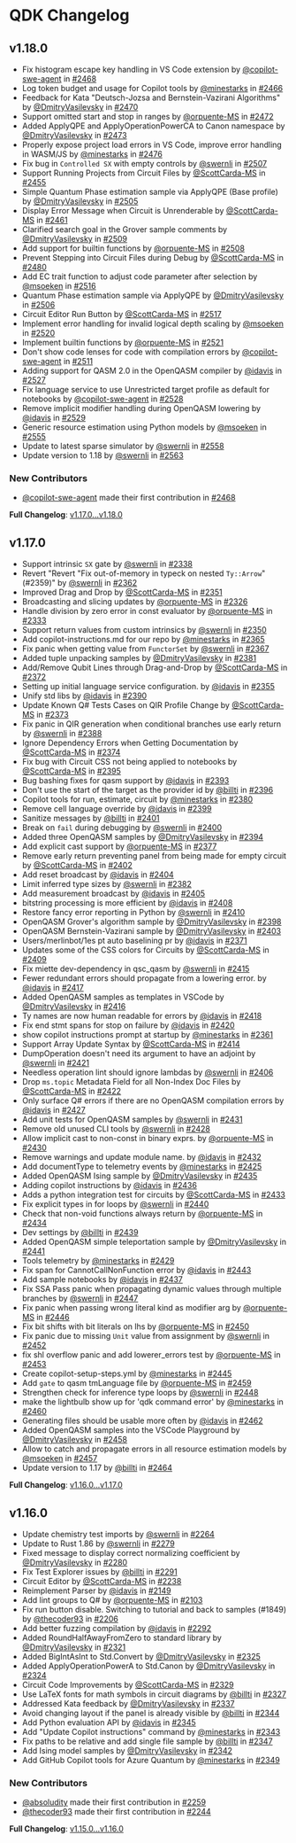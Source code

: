 # QDK Changelog

## v1.18.0

- Fix histogram escape key handling in VS Code extension by [@copilot-swe-agent](https://github.com/copilot-swe-agent) in [#2468](https://github.com/microsoft/qsharp/pull/2468)
- Log token budget and usage for Copilot tools by [@minestarks](https://github.com/minestarks) in [#2466](https://github.com/microsoft/qsharp/pull/2466)
- Feedback for Kata "Deutsch-Jozsa and Bernstein-Vazirani Algorithms" by [@DmitryVasilevsky](https://github.com/DmitryVasilevsky) in [#2470](https://github.com/microsoft/qsharp/pull/2470)
- Support omitted start and stop in ranges by [@orpuente-MS](https://github.com/orpuente-MS) in [#2472](https://github.com/microsoft/qsharp/pull/2472)
- Added ApplyQPE and ApplyOperationPowerCA to Canon namespace by [@DmitryVasilevsky](https://github.com/DmitryVasilevsky) in [#2473](https://github.com/microsoft/qsharp/pull/2473)
- Properly expose project load errors in VS Code, improve error handling in WASM/JS by [@minestarks](https://github.com/minestarks) in [#2476](https://github.com/microsoft/qsharp/pull/2476)
- Fix bug in `Controlled SX` with empty controls by [@swernli](https://github.com/swernli) in [#2507](https://github.com/microsoft/qsharp/pull/2507)
- Support Running Projects from Circuit Files by [@ScottCarda-MS](https://github.com/ScottCarda-MS) in [#2455](https://github.com/microsoft/qsharp/pull/2455)
- Simple Quantum Phase estimation sample via ApplyQPE (Base profile) by [@DmitryVasilevsky](https://github.com/DmitryVasilevsky) in [#2505](https://github.com/microsoft/qsharp/pull/2505)
- Display Error Message when Circuit is Unrenderable by [@ScottCarda-MS](https://github.com/ScottCarda-MS) in [#2461](https://github.com/microsoft/qsharp/pull/2461)
- Clarified search goal in the Grover sample comments by [@DmitryVasilevsky](https://github.com/DmitryVasilevsky) in [#2509](https://github.com/microsoft/qsharp/pull/2509)
- Add support for builtin functions by [@orpuente-MS](https://github.com/orpuente-MS) in [#2508](https://github.com/microsoft/qsharp/pull/2508)
- Prevent Stepping into Circuit Files during Debug by [@ScottCarda-MS](https://github.com/ScottCarda-MS) in [#2480](https://github.com/microsoft/qsharp/pull/2480)
- Add EC trait function to adjust code parameter after selection by [@msoeken](https://github.com/msoeken) in [#2516](https://github.com/microsoft/qsharp/pull/2516)
- Quantum Phase estimation sample via ApplyQPE by [@DmitryVasilevsky](https://github.com/DmitryVasilevsky) in [#2506](https://github.com/microsoft/qsharp/pull/2506)
- Circuit Editor Run Button by [@ScottCarda-MS](https://github.com/ScottCarda-MS) in [#2517](https://github.com/microsoft/qsharp/pull/2517)
- Implement error handling for invalid logical depth scaling by [@msoeken](https://github.com/msoeken) in [#2520](https://github.com/microsoft/qsharp/pull/2520)
- Implement builtin functions by [@orpuente-MS](https://github.com/orpuente-MS) in [#2521](https://github.com/microsoft/qsharp/pull/2521)
- Don't show code lenses for code with compilation errors by [@copilot-swe-agent](https://github.com/copilot-swe-agent) in [#2511](https://github.com/microsoft/qsharp/pull/2511)
- Adding support for QASM 2.0 in the OpenQASM compiler by [@idavis](https://github.com/idavis) in [#2527](https://github.com/microsoft/qsharp/pull/2527)
- Fix language service to use Unrestricted target profile as default for notebooks by [@copilot-swe-agent](https://github.com/copilot-swe-agent) in [#2528](https://github.com/microsoft/qsharp/pull/2528)
- Remove implicit modifier handling during OpenQASM lowering by [@idavis](https://github.com/idavis) in [#2529](https://github.com/microsoft/qsharp/pull/2529)
- Generic resource estimation using Python models by [@msoeken](https://github.com/msoeken) in [#2555](https://github.com/microsoft/qsharp/pull/2555)
- Update to latest sparse simulator by [@swernli](https://github.com/swernli) in [#2558](https://github.com/microsoft/qsharp/pull/2558)
- Update version to 1.18 by [@swernli](https://github.com/swernli) in [#2563](https://github.com/microsoft/qsharp/pull/2563)

### New Contributors

- [@copilot-swe-agent](https://github.com/copilot-swe-agent) made their first contribution in [#2468](https://github.com/microsoft/qsharp/pull/2468)

**Full Changelog**: [v1.17.0...v1.18.0](https://github.com/microsoft/qsharp/compare/v1.17.0...v1.18.0)

## v1.17.0

- Support intrinsic `SX` gate by [@swernli](https://github.com/swernli) in [#2338](https://github.com/microsoft/qsharp/pull/2338)
- Revert "Revert "Fix out-of-memory in typeck on nested `Ty::Arrow`" (#2359)" by [@swernli](https://github.com/swernli) in [#2362](https://github.com/microsoft/qsharp/pull/2362)
- Improved Drag and Drop by [@ScottCarda-MS](https://github.com/ScottCarda-MS) in [#2351](https://github.com/microsoft/qsharp/pull/2351)
- Broadcasting and slicing updates by [@orpuente-MS](https://github.com/orpuente-MS) in [#2326](https://github.com/microsoft/qsharp/pull/2326)
- Handle division by zero error in const evaluator by [@orpuente-MS](https://github.com/orpuente-MS) in [#2333](https://github.com/microsoft/qsharp/pull/2333)
- Support return values from custom intrinsics by [@swernli](https://github.com/swernli) in [#2350](https://github.com/microsoft/qsharp/pull/2350)
- Add copilot-instructions.md for our repo by [@minestarks](https://github.com/minestarks) in [#2365](https://github.com/microsoft/qsharp/pull/2365)
- Fix panic when getting value from `FunctorSet` by [@swernli](https://github.com/swernli) in [#2367](https://github.com/microsoft/qsharp/pull/2367)
- Added tuple unpacking samples by [@DmitryVasilevsky](https://github.com/DmitryVasilevsky) in [#2381](https://github.com/microsoft/qsharp/pull/2381)
- Add/Remove Qubit Lines through Drag-and-Drop by [@ScottCarda-MS](https://github.com/ScottCarda-MS) in [#2372](https://github.com/microsoft/qsharp/pull/2372)
- Setting up initial language service configuration. by [@idavis](https://github.com/idavis) in [#2355](https://github.com/microsoft/qsharp/pull/2355)
- Unify std libs by [@idavis](https://github.com/idavis) in [#2390](https://github.com/microsoft/qsharp/pull/2390)
- Update Known Q# Tests Cases on QIR Profile Change by [@ScottCarda-MS](https://github.com/ScottCarda-MS) in [#2373](https://github.com/microsoft/qsharp/pull/2373)
- Fix panic in QIR generation when conditional branches use early return by [@swernli](https://github.com/swernli) in [#2388](https://github.com/microsoft/qsharp/pull/2388)
- Ignore Dependency Errors when Getting Documentation by [@ScottCarda-MS](https://github.com/ScottCarda-MS) in [#2374](https://github.com/microsoft/qsharp/pull/2374)
- Fix bug with Circuit CSS not being applied to notebooks by [@ScottCarda-MS](https://github.com/ScottCarda-MS) in [#2395](https://github.com/microsoft/qsharp/pull/2395)
- Bug bashing fixes for qasm support by [@idavis](https://github.com/idavis) in [#2393](https://github.com/microsoft/qsharp/pull/2393)
- Don't use the start of the target as the provider id by [@billti](https://github.com/billti) in [#2396](https://github.com/microsoft/qsharp/pull/2396)
- Copilot tools for run, estimate, circuit by [@minestarks](https://github.com/minestarks) in [#2380](https://github.com/microsoft/qsharp/pull/2380)
- Remove cell language override by [@idavis](https://github.com/idavis) in [#2399](https://github.com/microsoft/qsharp/pull/2399)
- Sanitize messages by [@billti](https://github.com/billti) in [#2401](https://github.com/microsoft/qsharp/pull/2401)
- Break on `fail` during debugging by [@swernli](https://github.com/swernli) in [#2400](https://github.com/microsoft/qsharp/pull/2400)
- Added three OpenQASM samples by [@DmitryVasilevsky](https://github.com/DmitryVasilevsky) in [#2394](https://github.com/microsoft/qsharp/pull/2394)
- Add explicit cast support by [@orpuente-MS](https://github.com/orpuente-MS) in [#2377](https://github.com/microsoft/qsharp/pull/2377)
- Remove early return preventing panel from being made for empty circuit by [@ScottCarda-MS](https://github.com/ScottCarda-MS) in [#2402](https://github.com/microsoft/qsharp/pull/2402)
- Add reset broadcast by [@idavis](https://github.com/idavis) in [#2404](https://github.com/microsoft/qsharp/pull/2404)
- Limit inferred type sizes by [@swernli](https://github.com/swernli) in [#2382](https://github.com/microsoft/qsharp/pull/2382)
- Add measurement broadcast by [@idavis](https://github.com/idavis) in [#2405](https://github.com/microsoft/qsharp/pull/2405)
- bitstring processing is more efficient by [@idavis](https://github.com/idavis) in [#2408](https://github.com/microsoft/qsharp/pull/2408)
- Restore fancy error reporting in Python by [@swernli](https://github.com/swernli) in [#2410](https://github.com/microsoft/qsharp/pull/2410)
- OpenQASM Grover's algorithm sample by [@DmitryVasilevsky](https://github.com/DmitryVasilevsky) in [#2398](https://github.com/microsoft/qsharp/pull/2398)
- OpenQASM Bernstein-Vazirani sample by [@DmitryVasilevsky](https://github.com/DmitryVasilevsky) in [#2403](https://github.com/microsoft/qsharp/pull/2403)
- Users/merlinbot/1es pt auto baselining pr by [@idavis](https://github.com/idavis) in [#2371](https://github.com/microsoft/qsharp/pull/2371)
- Updates some of the CSS colors for Circuits by [@ScottCarda-MS](https://github.com/ScottCarda-MS) in [#2409](https://github.com/microsoft/qsharp/pull/2409)
- Fix miette dev-dependency in qsc_qasm by [@swernli](https://github.com/swernli) in [#2415](https://github.com/microsoft/qsharp/pull/2415)
- Fewer redundant errors should propagate from a lowering error. by [@idavis](https://github.com/idavis) in [#2417](https://github.com/microsoft/qsharp/pull/2417)
- Added OpenQASM samples as templates in VSCode by [@DmitryVasilevsky](https://github.com/DmitryVasilevsky) in [#2416](https://github.com/microsoft/qsharp/pull/2416)
- Ty names are now human readable for errors by [@idavis](https://github.com/idavis) in [#2418](https://github.com/microsoft/qsharp/pull/2418)
- Fix end stmt spans for stop on failure by [@idavis](https://github.com/idavis) in [#2420](https://github.com/microsoft/qsharp/pull/2420)
- show copilot instructions prompt at startup by [@minestarks](https://github.com/minestarks) in [#2361](https://github.com/microsoft/qsharp/pull/2361)
- Support Array Update Syntax by [@ScottCarda-MS](https://github.com/ScottCarda-MS) in [#2414](https://github.com/microsoft/qsharp/pull/2414)
- DumpOperation doesn't need its argument to have an adjoint by [@swernli](https://github.com/swernli) in [#2421](https://github.com/microsoft/qsharp/pull/2421)
- Needless operation lint should ignore lambdas by [@swernli](https://github.com/swernli) in [#2406](https://github.com/microsoft/qsharp/pull/2406)
- Drop `ms.topic` Metadata Field for all Non-Index Doc Files by [@ScottCarda-MS](https://github.com/ScottCarda-MS) in [#2422](https://github.com/microsoft/qsharp/pull/2422)
- Only surface Q# errors if there are no OpenQASM compilation errors by [@idavis](https://github.com/idavis) in [#2427](https://github.com/microsoft/qsharp/pull/2427)
- Add unit tests for OpenQASM samples by [@swernli](https://github.com/swernli) in [#2431](https://github.com/microsoft/qsharp/pull/2431)
- Remove old unused CLI tools by [@swernli](https://github.com/swernli) in [#2428](https://github.com/microsoft/qsharp/pull/2428)
- Allow implicit cast to non-const in binary exprs. by [@orpuente-MS](https://github.com/orpuente-MS) in [#2430](https://github.com/microsoft/qsharp/pull/2430)
- Remove warnings and update module name. by [@idavis](https://github.com/idavis) in [#2432](https://github.com/microsoft/qsharp/pull/2432)
- Add documentType to telemetry events by [@minestarks](https://github.com/minestarks) in [#2425](https://github.com/microsoft/qsharp/pull/2425)
- Added OpenQASM Ising sample by [@DmitryVasilevsky](https://github.com/DmitryVasilevsky) in [#2435](https://github.com/microsoft/qsharp/pull/2435)
- Adding copilot instructions by [@idavis](https://github.com/idavis) in [#2436](https://github.com/microsoft/qsharp/pull/2436)
- Adds a python integration test for circuits by [@ScottCarda-MS](https://github.com/ScottCarda-MS) in [#2433](https://github.com/microsoft/qsharp/pull/2433)
- Fix explicit types in for loops by [@swernli](https://github.com/swernli) in [#2440](https://github.com/microsoft/qsharp/pull/2440)
- Check that non-void functions always return by [@orpuente-MS](https://github.com/orpuente-MS) in [#2434](https://github.com/microsoft/qsharp/pull/2434)
- Dev settings by [@billti](https://github.com/billti) in [#2439](https://github.com/microsoft/qsharp/pull/2439)
- Added OpenQASM simple teleportation sample by [@DmitryVasilevsky](https://github.com/DmitryVasilevsky) in [#2441](https://github.com/microsoft/qsharp/pull/2441)
- Tools telemetry by [@minestarks](https://github.com/minestarks) in [#2429](https://github.com/microsoft/qsharp/pull/2429)
- Fix span for CannotCallNonFunction error by [@idavis](https://github.com/idavis) in [#2443](https://github.com/microsoft/qsharp/pull/2443)
- Add sample notebooks by [@idavis](https://github.com/idavis) in [#2437](https://github.com/microsoft/qsharp/pull/2437)
- Fix SSA Pass panic when propagating dynamic values through multiple branches by [@swernli](https://github.com/swernli) in [#2447](https://github.com/microsoft/qsharp/pull/2447)
- Fix panic when passing wrong literal kind as modifier arg by [@orpuente-MS](https://github.com/orpuente-MS) in [#2446](https://github.com/microsoft/qsharp/pull/2446)
- Fix bit shifts with bit literals on lhs by [@orpuente-MS](https://github.com/orpuente-MS) in [#2450](https://github.com/microsoft/qsharp/pull/2450)
- Fix panic due to missing `Unit` value from assignment by [@swernli](https://github.com/swernli) in [#2452](https://github.com/microsoft/qsharp/pull/2452)
- fix shl overflow panic and add lowerer_errors test by [@orpuente-MS](https://github.com/orpuente-MS) in [#2453](https://github.com/microsoft/qsharp/pull/2453)
- Create copilot-setup-steps.yml by [@minestarks](https://github.com/minestarks) in [#2445](https://github.com/microsoft/qsharp/pull/2445)
- Add `gate` to qasm tmLanguage file by [@orpuente-MS](https://github.com/orpuente-MS) in [#2459](https://github.com/microsoft/qsharp/pull/2459)
- Strengthen check for inference type loops by [@swernli](https://github.com/swernli) in [#2448](https://github.com/microsoft/qsharp/pull/2448)
- make the lightbulb show up for 'qdk command error' by [@minestarks](https://github.com/minestarks) in [#2460](https://github.com/microsoft/qsharp/pull/2460)
- Generating files should be usable more often by [@idavis](https://github.com/idavis) in [#2462](https://github.com/microsoft/qsharp/pull/2462)
- Added OpenQASM samples into the VSCode Playground by [@DmitryVasilevsky](https://github.com/DmitryVasilevsky) in [#2458](https://github.com/microsoft/qsharp/pull/2458)
- Allow to catch and propagate errors in all resource estimation models by [@msoeken](https://github.com/msoeken) in [#2457](https://github.com/microsoft/qsharp/pull/2457)
- Update version to 1.17 by [@billti](https://github.com/billti) in [#2464](https://github.com/microsoft/qsharp/pull/2464)

**Full Changelog**: [v1.16.0...v1.17.0](https://github.com/microsoft/qsharp/compare/v1.16.0...v1.17.0)

## v1.16.0

- Update chemistry test imports by [@swernli](https://github.com/swernli) in [#2264](https://github.com/microsoft/qsharp/pull/2264)
- Update to Rust 1.86 by [@swernli](https://github.com/swernli) in [#2279](https://github.com/microsoft/qsharp/pull/2279)
- Fixed message to display correct normalizing coefficient by [@DmitryVasilevsky](https://github.com/DmitryVasilevsky) in [#2280](https://github.com/microsoft/qsharp/pull/2280)
- Fix Test Explorer issues by [@billti](https://github.com/billti) in [#2291](https://github.com/microsoft/qsharp/pull/2291)
- Circuit Editor by [@ScottCarda-MS](https://github.com/ScottCarda-MS) in [#2238](https://github.com/microsoft/qsharp/pull/2238)
- Reimplement Parser by [@idavis](https://github.com/idavis) in [#2149](https://github.com/microsoft/qsharp/pull/2149)
- Add lint groups to Q# by [@orpuente-MS](https://github.com/orpuente-MS) in [#2103](https://github.com/microsoft/qsharp/pull/2103)
- Fix run button disable. Switching to tutorial and back to samples (#1849) by [@thecoder93](https://github.com/thecoder93) in [#2206](https://github.com/microsoft/qsharp/pull/2206)
- Add better fuzzing compilation by [@idavis](https://github.com/idavis) in [#2292](https://github.com/microsoft/qsharp/pull/2292)
- Added RoundHalfAwayFromZero to standard library by [@DmitryVasilevsky](https://github.com/DmitryVasilevsky) in [#2321](https://github.com/microsoft/qsharp/pull/2321)
- Added BigIntAsInt to Std.Convert by [@DmitryVasilevsky](https://github.com/DmitryVasilevsky) in [#2325](https://github.com/microsoft/qsharp/pull/2325)
- Added ApplyOperationPowerA to Std.Canon by [@DmitryVasilevsky](https://github.com/DmitryVasilevsky) in [#2324](https://github.com/microsoft/qsharp/pull/2324)
- Circuit Code Improvements by [@ScottCarda-MS](https://github.com/ScottCarda-MS) in [#2329](https://github.com/microsoft/qsharp/pull/2329)
- Use LaTeX fonts for math symbols in circuit diagrams by [@billti](https://github.com/billti) in [#2327](https://github.com/microsoft/qsharp/pull/2327)
- Addressed Kata feedback by [@DmitryVasilevsky](https://github.com/DmitryVasilevsky) in [#2337](https://github.com/microsoft/qsharp/pull/2337)
- Avoid changing layout if the panel is already visible by [@billti](https://github.com/billti) in [#2344](https://github.com/microsoft/qsharp/pull/2344)
- Add Python evaluation API by [@idavis](https://github.com/idavis) in [#2345](https://github.com/microsoft/qsharp/pull/2345)
- Add "Update Copilot instructions" command by [@minestarks](https://github.com/minestarks) in [#2343](https://github.com/microsoft/qsharp/pull/2343)
- Fix paths to be relative and add single file sample by [@billti](https://github.com/billti) in [#2347](https://github.com/microsoft/qsharp/pull/2347)
- Add Ising model samples by [@DmitryVasilevsky](https://github.com/DmitryVasilevsky) in [#2342](https://github.com/microsoft/qsharp/pull/2342)
- Add GitHub Copilot tools for Azure Quantum by [@minestarks](https://github.com/minestarks) in [#2349](https://github.com/microsoft/qsharp/pull/2349)

### New Contributors

- [@absoludity](https://github.com/absoludity) made their first contribution in [#2259](https://github.com/microsoft/qsharp/pull/2259)
- [@thecoder93](https://github.com/thecoder93) made their first contribution in [#2244](https://github.com/microsoft/qsharp/pull/2244)

**Full Changelog**: [v1.15.0...v1.16.0](https://github.com/microsoft/qsharp/compare/v1.15.0...v1.16.0)
